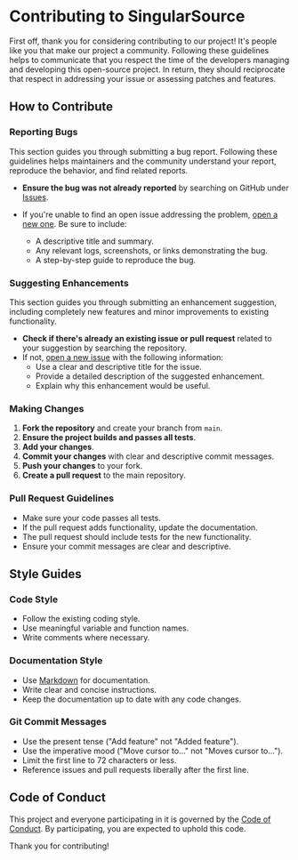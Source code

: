 # Contributing to SingularSource

First off, thank you for considering contributing to our project! It's people like you that make our project a community. Following these guidelines helps to communicate that you respect the time of the developers managing and developing this open-source project. In return, they should reciprocate that respect in addressing your issue or assessing patches and features.

## How to Contribute

### Reporting Bugs

This section guides you through submitting a bug report. Following these guidelines helps maintainers and the community understand your report, reproduce the behavior, and find related reports.

- **Ensure the bug was not already reported** by searching on GitHub under [Issues](https://github.com/[your-repo]/issues).

- If you're unable to find an open issue addressing the problem, [open a new one](https://github.com/[your-repo]/issues/new). Be sure to include:
  - A descriptive title and summary.
  - Any relevant logs, screenshots, or links demonstrating the bug.
  - A step-by-step guide to reproduce the bug.

### Suggesting Enhancements

This section guides you through submitting an enhancement suggestion, including completely new features and minor improvements to existing functionality. 

- **Check if there's already an existing issue or pull request** related to your suggestion by searching the repository.
- If not, [open a new issue](https://github.com/[your-repo]/issues/new) with the following information:
  - Use a clear and descriptive title for the issue.
  - Provide a detailed description of the suggested enhancement.
  - Explain why this enhancement would be useful.

### Making Changes

1. **Fork the repository** and create your branch from `main`.
2. **Ensure the project builds and passes all tests**.
3. **Add your changes**.
4. **Commit your changes** with clear and descriptive commit messages.
5. **Push your changes** to your fork.
6. **Create a pull request** to the main repository.

### Pull Request Guidelines

- Make sure your code passes all tests.
- If the pull request adds functionality, update the documentation.
- The pull request should include tests for the new functionality.
- Ensure your commit messages are clear and descriptive.

## Style Guides

### Code Style

- Follow the existing coding style.
- Use meaningful variable and function names.
- Write comments where necessary.

### Documentation Style

- Use [Markdown](https://www.markdownguide.org/) for documentation.
- Write clear and concise instructions.
- Keep the documentation up to date with any code changes.

### Git Commit Messages

- Use the present tense ("Add feature" not "Added feature").
- Use the imperative mood ("Move cursor to..." not "Moves cursor to...").
- Limit the first line to 72 characters or less.
- Reference issues and pull requests liberally after the first line.

## Code of Conduct

This project and everyone participating in it is governed by the [Code of Conduct](CODE_OF_CONDUCT.md). By participating, you are expected to uphold this code.

Thank you for contributing!
